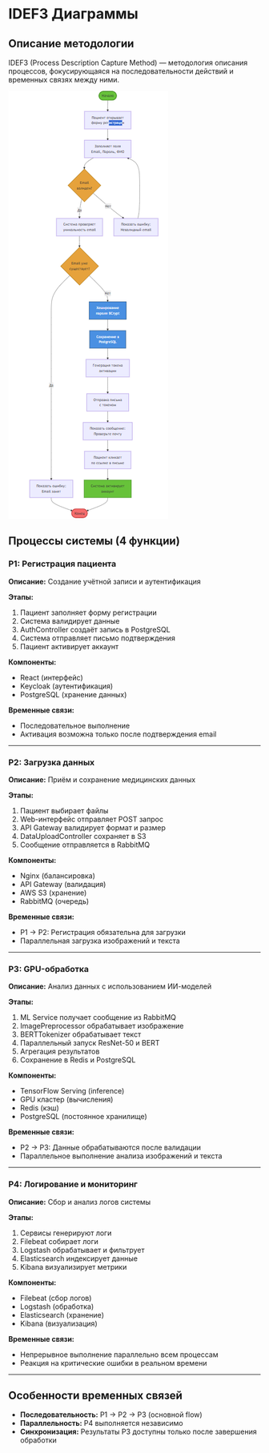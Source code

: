 # IDEF3 Диаграммы

## Описание методологии

IDEF3 (Process Description Capture Method) — методология описания процессов, фокусирующаяся на последовательности действий и временных связях между ними.

![IDEF3 Диаграмма](../img/diagrams/idef3-p1.png)

## Процессы системы (4 функции)

### P1: Регистрация пациента

**Описание:** Создание учётной записи и аутентификация

**Этапы:**
1. Пациент заполняет форму регистрации
2. Система валидирует данные
3. AuthController создаёт запись в PostgreSQL
4. Система отправляет письмо подтверждения
5. Пациент активирует аккаунт

**Компоненты:**
- React (интерфейс)
- Keycloak (аутентификация)
- PostgreSQL (хранение данных)

**Временные связи:**
- Последовательное выполнение
- Активация возможна только после подтверждения email

---

### P2: Загрузка данных

**Описание:** Приём и сохранение медицинских данных

**Этапы:**
1. Пациент выбирает файлы
2. Web-интерфейс отправляет POST запрос
3. API Gateway валидирует формат и размер
4. DataUploadController сохраняет в S3
5. Сообщение отправляется в RabbitMQ

**Компоненты:**
- Nginx (балансировка)
- API Gateway (валидация)
- AWS S3 (хранение)
- RabbitMQ (очередь)

**Временные связи:**
- P1 → P2: Регистрация обязательна для загрузки
- Параллельная загрузка изображений и текста

---

### P3: GPU-обработка

**Описание:** Анализ данных с использованием ИИ-моделей

**Этапы:**
1. ML Service получает сообщение из RabbitMQ
2. ImagePreprocessor обрабатывает изображение
3. BERTTokenizer обрабатывает текст
4. Параллельный запуск ResNet-50 и BERT
5. Агрегация результатов
6. Сохранение в Redis и PostgreSQL

**Компоненты:**
- TensorFlow Serving (inference)
- GPU кластер (вычисления)
- Redis (кэш)
- PostgreSQL (постоянное хранилище)

**Временные связи:**
- P2 → P3: Данные обрабатываются после валидации
- Параллельное выполнение анализа изображений и текста

---

### P4: Логирование и мониторинг

**Описание:** Сбор и анализ логов системы

**Этапы:**
1. Сервисы генерируют логи
2. Filebeat собирает логи
3. Logstash обрабатывает и фильтрует
4. Elasticsearch индексирует данные
5. Kibana визуализирует метрики

**Компоненты:**
- Filebeat (сбор логов)
- Logstash (обработка)
- Elasticsearch (хранение)
- Kibana (визуализация)

**Временные связи:**
- Непрерывное выполнение параллельно всем процессам
- Реакция на критические ошибки в реальном времени

---

## Особенности временных связей

- **Последовательность:** P1 → P2 → P3 (основной flow)
- **Параллельность:** P4 выполняется независимо
- **Синхронизация:** Результаты P3 доступны только после завершения обработки

